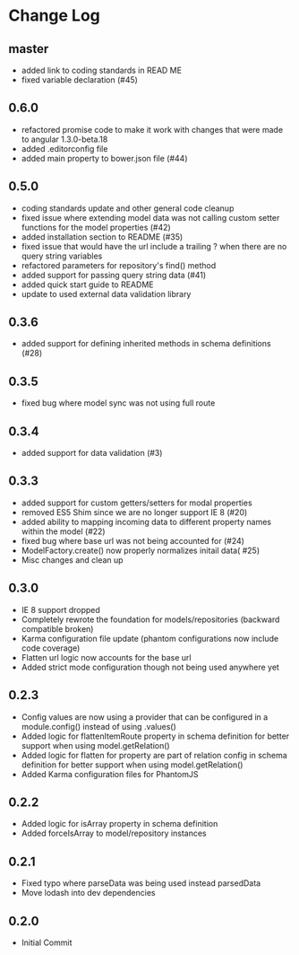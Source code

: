 # Change Log

## master

- added link to coding standards in READ ME
- fixed variable declaration (#45)

## 0.6.0

- refactored promise code to make it work with changes that were made to angular 1.3.0-beta.18
- added .editorconfig file
- added main property to bower.json file (#44)

## 0.5.0

- coding standards update and other general code cleanup
- fixed issue where extending model data was not calling custom setter functions for the model properties (#42)
- added installation section to README (#35)
- fixed issue that would have the url include a trailing ? when there are no query string variables
- refactored parameters for repository's find() method
- added support for passing query string data (#41)
- added quick start guide to README
- update to used external data validation library

## 0.3.6
- added support for defining inherited methods in schema definitions (#28)

## 0.3.5
- fixed bug where model sync was not using full route

## 0.3.4
- added support for data validation (#3)

## 0.3.3
- added support for custom getters/setters for modal properties
- removed ES5 Shim since we are no longer support IE 8 (#20)
- added ability to mapping incoming data to different property names within the model (#22)
- fixed bug where base url was not being accounted for (#24)
- ModelFactory.create() now properly normalizes initail data( #25)
- Misc changes and clean up

## 0.3.0

- IE 8 support dropped
- Completely rewrote the foundation for models/repositories (backward compatible broken)
- Karma configuration file update (phantom configurations now include code coverage)
- Flatten url logic now accounts for the base url
- Added strict mode configuration though not being used anywhere yet

## 0.2.3

- Config values are now using a provider that can be configured in a module.config() instead of using .values()
- Added logic for flattenItemRoute property in schema definition for better support when using model.getRelation()
- Added logic for flatten for property are part of relation config in schema definition for better support when using model.getRelation()
- Added Karma configuration files for PhantomJS

## 0.2.2

- Added logic for isArray property in schema definition
- Added forceIsArray to model/repository instances

## 0.2.1

- Fixed typo where parseData was being used instead parsedData
- Move lodash into dev dependencies

## 0.2.0

- Initial Commit
